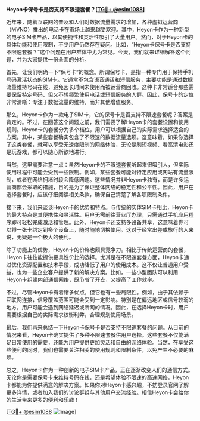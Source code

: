 **Heyon卡保号卡是否支持不限速套餐？[[TG💪+ @esim1088](https://t.me/s/esim1088)]**

近年来，随着互联网的普及和人们对数据流量需求的增加，各种虚拟运营商（MVNO）推出的电话卡在市场上越来越受欢迎。其中，Heyon卡作为一种新型的电子SIM卡产品，以其便捷性和灵活性吸引了大量用户。然而，对于Heyon卡的具体功能和使用限制，不少用户仍然存在疑问。比如，“Heyon卡保号卡是否支持不限速套餐？”这个问题在用户群体中尤为常见。今天，我们就来详细解答这个问题，并为大家提供一份全面的分析。

首先，让我们明确一下“保号卡”的概念。所谓保号卡，是指一种专门用于保持手机号码激活状态的SIM卡。它通常不包含语音通话和短信服务，主要功能是通过数据流量维持号码在线，避免因长时间未使用而被运营商回收。这种卡非常适合那些需要保留特定号码、但又不想频繁使用电话或短信服务的人群。因此，保号卡的定位非常清晰：专注于数据流量的维持，而非其他增值服务。

那么，Heyon卡作为一款电子SIM卡，它的保号卡是否支持不限速套餐呢？答案是肯定的。不过，在回答这个问题之前，我们需要了解Heyon卡的套餐设置和使用规则。Heyon卡的套餐分为多个档位，用户可以根据自己的实际需求选择适合的方案。其中，某些套餐确实包含了不限速的数据流量选项。这意味着，如果你选择了这类套餐，就可以享受无速度限制的网络体验，无论是刷短视频、看高清电影还是玩游戏，都可以随心所欲地进行。

当然，这里需要注意一点：虽然Heyon卡的不限速套餐听起来很吸引人，但实际使用过程中可能会受到一些限制。例如，某些套餐可能对特定应用或网站有流量限制，或者在网络拥堵时段会降低网速。这些情况并非Heyon卡独有，而是许多运营商都会采取的措施，目的是为了保证整体网络的稳定性和公平性。因此，用户在选择套餐时，应该仔细阅读相关条款，确保自己清楚了解各项限制条件。

接下来，我们来谈谈Heyon卡的优势和特点。与传统的实体SIM卡相比，Heyon卡的最大特点是其便携性和灵活性。用户无需前往营业厅办理，只需通过手机应用程序即可轻松完成激活和管理。此外，Heyon卡还支持多设备共享，这意味着你可以将一张卡绑定到多个设备上，随时随地切换使用。这对于经常出差或旅行的人来说，无疑是一个极大的便利。

除了功能上的优势，Heyon卡的价格也颇具竞争力。相比于传统运营商的套餐，Heyon卡往往能提供更具性价比的选择。尤其是在不限速套餐方面，Heyon卡通过优化资源配置和技术手段，成功降低了用户的使用成本。这不仅让普通用户受益，也为一些企业客户提供了新的解决方案。比如，一些小型团队可以利用Heyon卡组建内部通信网络，既节省了开支，又提高了工作效率。

不过，尽管Heyon卡有着诸多优点，但它也有一些局限性。例如，由于其依赖于互联网连接，信号覆盖范围可能会受到一定影响。特别是在偏远地区或信号较弱的地方，用户可能会遇到网络延迟或断网的情况。因此，在选择Heyon卡时，用户需要根据自己的实际需求权衡利弊，合理规划使用场景。

最后，我们再来总结一下Heyon卡保号卡是否支持不限速套餐的问题。从目前的情况来看，Heyon卡确实提供了多种不限速套餐供用户选择。这些套餐不仅能满足日常使用的需要，还能为用户提供更加灵活和自由的网络体验。当然，在享受这些便利的同时，我们也需要关注相关的使用规则和限制条件，以免产生不必要的麻烦。

总之，Heyon卡作为一种创新的电子SIM卡产品，正在逐渐改变人们的通信方式。无论你是需要保号卡来维持号码在线，还是希望体验不限速的高速网络，Heyon卡都能为你提供满意的解决方案。如果你对Heyon卡感兴趣，不妨登录官网了解更多详情，或者加入我们的讨论群组与其他用户交流经验。相信Heyon卡会给你的生活带来更多的便利和乐趣！

[[TG💪+ @esim1088](https://t.me/s/esim1088) ![Image](https://i.postimg.cc/4NQfJmqS/Snipaste-2025-05-13-00-14-12.png)]